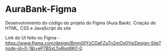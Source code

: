 # AuraBank-Figma
Desenvolvimento do código do projeto do Figma (Aura Bank). Criação de HTML, CSS e JavaScript do site

Link do UI feito no Figma - https://www.figma.com/design/BmmGfYzCOaFZuTn2mOx0Yq/Design-Site?node-id=0-1&t=eP7BSxL5vRxq8Kj1-0
